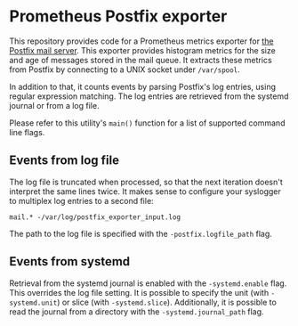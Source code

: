 # Prometheus Postfix exporter

This repository provides code for a Prometheus metrics exporter
for [the Postfix mail server](http://www.postfix.org/). This exporter
provides histogram metrics for the size and age of messages stored in
the mail queue. It extracts these metrics from Postfix by connecting to
a UNIX socket under `/var/spool`.

In addition to that, it counts events by parsing Postfix's log entries,
using regular expression matching.
The log entries are retrieved from the systemd journal or from a log file.

Please refer to this utility's `main()` function for a list of supported
command line flags.

## Events from log file

The log file is truncated when
processed, so that the next iteration doesn't interpret the same lines
twice. It makes sense to configure your syslogger to multiplex log
entries to a second file:

```
mail.* -/var/log/postfix_exporter_input.log
```

The path to the log file is specified with the `-postfix.logfile_path` flag.

## Events from systemd

Retrieval from the systemd journal is enabled with the `-systemd.enable` flag.
This overrides the log file setting.
It is possible to specify the unit (with `-systemd.unit`) or slice (with `-systemd.slice`).
Additionally, it is possible to read the journal from a directory with the `-systemd.journal_path` flag.
